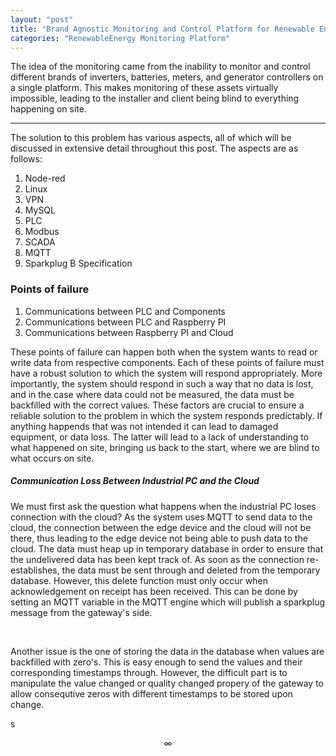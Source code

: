 ```yaml
---
layout: "post"
title: "Brand Agnostic Monitoring and Control Platform for Renewable Energy Systems"
categories: "RenewableEnergy Monitoring Platform"
---
```

<script type="text/javascript" src="http://cdn.mathjax.org/mathjax/latest/MathJax.js?config=TeX-AMS-MML_HTMLorMML"></script>
The idea of the monitoring came from the inability to monitor and control different brands of inverters, batteries, meters, and generator controllers on a single platform. This makes monitoring of these assets virtually impossible, leading to the installer and client being blind to everything happening on site.
<hr>
<p>The solution to this problem has various aspects, all of which will be discussed in extensive detail throughout this post. The aspects are as follows:</p>
<ol>
<li>Node-red</li>
<li>Linux</li>
<li>VPN</li>
<li>MySQL</li>
<li>PLC</li>
<li>Modbus</li>
<li>SCADA</li>
<li>MQTT</li>
<li>Sparkplug B Specification</li>
</ol>
<h3>Points of failure</h3>
<ol>
<li>Communications between PLC and Components</li>
<li>Communications between PLC and Raspberry PI</li>
<li>Communications between Raspberry PI and Cloud</li>
</ol>
<p>These points of failure can happen both when the system wants to read or write data from respective components. Each of these points of failure must have a robust solution to which the system will respond appropriately. More importantly, the system should respond in such a way that no data is lost, and in the case where data could not be measured, the data must be backfilled with the correct values. These factors are crucial to ensure a reliable solution to the problem in which the system responds predictably. If anything happends that was not intended it can lead to damaged equipment, or data loss. The latter will lead to a lack of understanding to what happened on site, bringing us back to the start, where we are blind to what occurs on site.</p>
<h5><i>Communication Loss Between Industrial PC and the Cloud</i></h5>
<p>We must first ask the question what happens when the industrial PC loses connection with the cloud? As the system uses MQTT to send data to the cloud, the connection between the edge device and the cloud will not be there, thus leading to the edge device not being able to push data to the cloud. The data must heap up in temporary database in order to ensure that the undelivered data has been kept track of. As soon as the connection re-establishes, the data must be sent through and deleted from the temporary database. However, this delete function must only occur when acknowledgement on receipt has been received. This can be done by setting an MQTT variable in the MQTT engine which will publish a sparkplug message from the gateway's side.</p>
<br>
<p>Another issue is the one of storing the data in the database when values are backfilled with zero's. This is easy enough to send the values and their corresponding timestamps through. However, the difficult part is to manipulate the value changed or quality changed propery of the gateway to allow consequtive zeros with different timestamps to be stored upon change.</p>
s

<span>$$\infty$$<span>